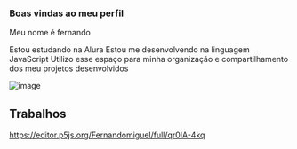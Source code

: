 ### Boas vindas ao meu perfil

Meu nome é fernando

Estou estudando na Alura
Estou me desenvolvendo na linguagem JavaScript
Utilizo esse espaço para minha organização e compartilhamento dos meu projetos desenvolvidos

![image](https://github.com/user-attachments/assets/fc16b3f7-bf38-4dea-bb1e-81ff60801f85)


## Trabalhos 
https://editor.p5js.org/Fernandomiguel/full/qr0IA-4kq
